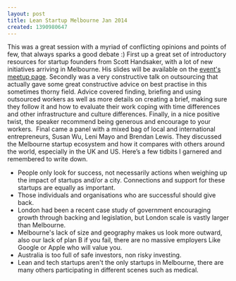 ```yaml
---
layout: post
title: Lean Startup Melbourne Jan 2014
created: 1390980647
---
```

This was a great session with a myriad of conflicting opinions and points of few, that always sparks a good debate :)</div>&nbsp;</div>First up a great set of introductory resources for startup founders from Scott Handsaker, with a lot of new initiatives arriving in Melbourne. His slides will be available on the <a href="https://www.meetup.com/Lean-Startup-Melbourne/events/160212272/" target="_blank">event&#39;s meetup page</a>.</div>&nbsp;</div>Secondly was a very constructive talk on outsourcing that actually gave some great constructive advice on best practise in this sometimes thorny field. Advice covered finding, briefing and using outsourced workers as well as more details on creating a brief, making sure they follow it and how to evaluate their work coping with time differences and other infrastructure and culture differences. Finally, in a nice positive twist, the speaker recommend being generous and encourage to your workers.&nbsp;</div>&nbsp;</div>Final came a panel with a mixed bag of local and international entrepreneurs, Susan Wu, Leni Mayo and Brendan Lewis. They discussed the Melbourne startup ecosystem and how it compares with others around the world, especially in the UK and US. Here&rsquo;s a few tidbits I garnered and remembered to write down.</div>&nbsp;</div><ul><li>People only look for success, not necessarily actions when weighing up the impact of startups and/or a city. Connections and support for these startups are equally as important.</li><li>Those individuals and organisations who are successful should give back.</li><li>London had been a recent case study of government encouraging growth through backing and legislation, but London scale is vastly larger than Melbourne.</li><li>Melbourne&#39;s lack of size and geography makes us look more outward, also our lack of plan B if you fail, there are no massive employers Like Google or Apple who will value you.</li><li>Australia is too full of safe investors, non risky investing.</li><li>Lean and tech startups aren&#39;t the only startups in Melbourne, there are many others participating in different scenes such as medical.&nbsp;</li></ul>
